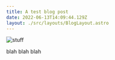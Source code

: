 ```yaml
---
title: A test blog post
date: 2022-06-13T14:09:44.129Z
layout: ./src/layouts/BlogLayout.astro
---
```


![stuff](https://res.cloudinary.com/deepgram/image/upload/v1637245985/sample.jpg "blah")

blah blah blah
